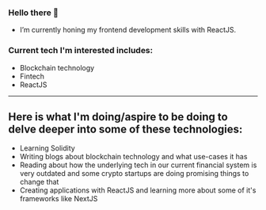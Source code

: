 ### Hello there 👋

- I’m currently honing my frontend development skills with ReactJS.

### Current tech I'm interested includes: 
- Blockchain technology
- Fintech
- ReactJS

----------------------------------------------------------------------
## Here is what I'm doing/aspire to be doing to delve deeper into some of these technologies:

- Learning Solidity
- Writing blogs about blockchain technology and what use-cases it has
- Reading about how the underlying tech in our current financial system is very outdated and some crypto startups are doing promising things to change that
- Creating applications with ReactJS and learning more about some of it's frameworks like NextJS








